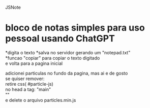  JSNote
# bloco de notas simples para uso pessoal usando ChatGPT 

*digita o texto
*salva no servidor gerando um "notepad.txt"</br>
*funcao "copiar" para copiar o texto digitado</br>
e volta para a pagina inicial</br>

adicionei particulas no fundo da pagina, mas ai e de gosto</br>
se quiser remover:</br>
retire css( #particle-js)</br> 
no head a tag: "main"</br>
"<script> particleJS </script>"</br>
e delete o arquivo particles.min.js
